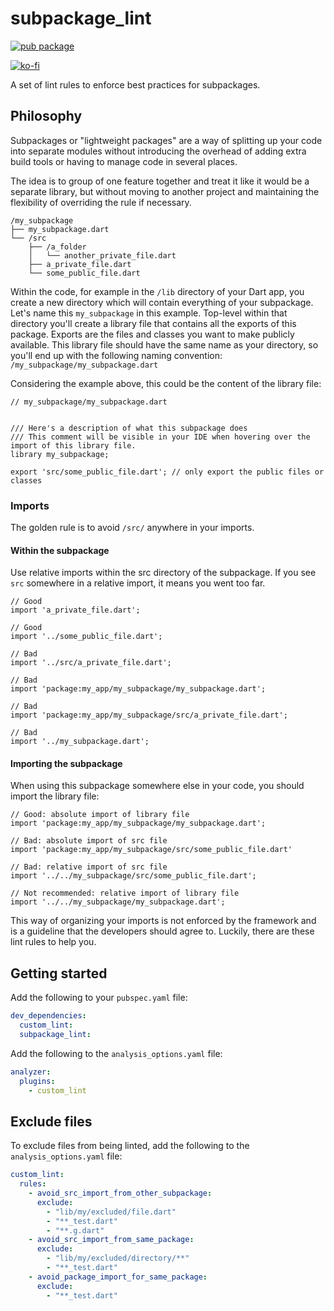 # subpackage_lint

[![pub package](https://img.shields.io/pub/v/subpackage_lint.svg)](https://pub.dev/packages/subpackage_lint)

[![ko-fi](https://ko-fi.com/img/githubbutton_sm.svg)](https://ko-fi.com/K3K3NJK6V)

A set of lint rules to enforce best practices for subpackages.

## Philosophy

Subpackages or "lightweight packages" are a way of splitting up your code into separate modules without introducing the overhead of adding extra build tools or having to manage code in several places.

The idea is to group of one feature together and treat it like it would be a separate library, but without moving to another project and maintaining the flexibility of overriding the rule if necessary.

```
/my_subpackage
├── my_subpackage.dart
└── /src
    ├── /a_folder
    │   └── another_private_file.dart
    ├── a_private_file.dart
    └── some_public_file.dart
```

Within the code, for example in the `/lib` directory of your Dart app, you create a new directory which will contain everything of your subpackage.
Let's name this `my_subpackage` in this example.
Top-level within that directory you'll create a library file that contains all the exports of this package.
Exports are the files and classes you want to make publicly available.
This library file should have the same name as your directory, so you'll end up with the following naming convention: `/my_subpackage/my_subpackage.dart`

Considering the example above, this could be the content of the library file:

```
// my_subpackage/my_subpackage.dart


/// Here's a description of what this subpackage does
/// This comment will be visible in your IDE when hovering over the import of this library file.
library my_subpackage;

export 'src/some_public_file.dart'; // only export the public files or classes
```

### Imports

The golden rule is to avoid `/src/` anywhere in your imports.

#### Within the subpackage

Use relative imports within the src directory of the subpackage. If you see `src` somewhere in a relative import, it means you went too far.

```
// Good
import 'a_private_file.dart';

// Good
import '../some_public_file.dart';

// Bad
import '../src/a_private_file.dart';

// Bad
import 'package:my_app/my_subpackage/my_subpackage.dart';

// Bad
import 'package:my_app/my_subpackage/src/a_private_file.dart';

// Bad
import '../my_subpackage.dart';
```

#### Importing the subpackage

When using this subpackage somewhere else in your code, you should import the library file:

```
// Good: absolute import of library file
import 'package:my_app/my_subpackage/my_subpackage.dart';

// Bad: absolute import of src file
import 'package:my_app/my_subpackage/src/some_public_file.dart'

// Bad: relative import of src file
import '../../my_subpackage/src/some_public_file.dart';

// Not recommended: relative import of library file
import '../../my_subpackage/my_subpackage.dart';
```

This way of organizing your imports is not enforced by the framework and is a guideline that the developers should agree to. Luckily, there are these lint rules to help you.

## Getting started

Add the following to your `pubspec.yaml` file:

```yaml
dev_dependencies:
  custom_lint:
  subpackage_lint:
```

Add the following to the `analysis_options.yaml` file:

```yaml
analyzer:
  plugins:
    - custom_lint
```

## Exclude files

To exclude files from being linted, add the following to the `analysis_options.yaml` file:

```yaml
custom_lint:
  rules:
    - avoid_src_import_from_other_subpackage:
      exclude:
        - "lib/my/excluded/file.dart"
        - "**_test.dart"
        - "**.g.dart"
    - avoid_src_import_from_same_package:
      exclude:
        - "lib/my/excluded/directory/**"
        - "**_test.dart"
    - avoid_package_import_for_same_package:
      exclude:
        - "**_test.dart"
```
